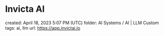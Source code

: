 # Invicta AI

created: April 18, 2023 5:07 PM (UTC)
folder: AI Systems / AI | LLM Custom
tags: ai, llm
url: https://app.invictai.io